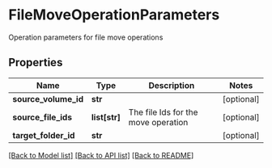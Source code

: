 # FileMoveOperationParameters

Operation parameters for file move operations
## Properties
Name | Type | Description | Notes
------------ | ------------- | ------------- | -------------
**source_volume_id** | **str** |  | [optional] 
**source_file_ids** | **list[str]** | The file Ids for the move operation | [optional] 
**target_folder_id** | **str** |  | [optional] 

[[Back to Model list]](../README.md#documentation-for-models) [[Back to API list]](../README.md#documentation-for-api-endpoints) [[Back to README]](../README.md)


